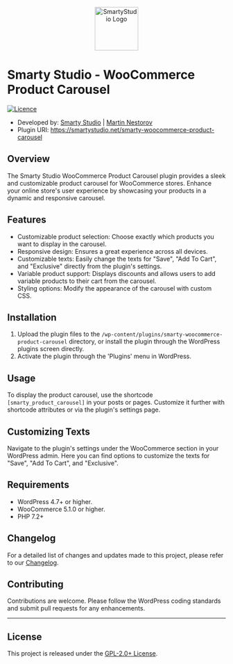 <p align="center"><a href="https://smartystudio.net" target="_blank"><img src="https://smartystudio.net/wp-content/uploads/2023/06/smarty-green-logo-small.png" width="100" alt="SmartyStudio Logo"></a></p>

# Smarty Studio - WooCommerce Product Carousel

[![Licence](https://img.shields.io/badge/LICENSE-GPL2.0+-blue)](./LICENSE)

- Developed by: [Smarty Studio](https://smartystudio.net) | [Martin Nestorov](https://github.com/mnestorov)
- Plugin URI: https://smartystudio.net/smarty-woocommerce-product-carousel

## Overview

The Smarty Studio WooCommerce Product Carousel plugin provides a sleek and customizable product carousel for WooCommerce stores. Enhance your online store's user experience by showcasing your products in a dynamic and responsive carousel.

## Features

- Customizable product selection: Choose exactly which products you want to display in the carousel.
- Responsive design: Ensures a great experience across all devices.
- Customizable texts: Easily change the texts for "Save", "Add To Cart", and "Exclusive" directly from the plugin's settings.
- Variable product support: Displays discounts and allows users to add variable products to their cart from the carousel.
- Styling options: Modify the appearance of the carousel with custom CSS.

## Installation

1. Upload the plugin files to the `/wp-content/plugins/smarty-woocommerce-product-carousel` directory, or install the plugin through the WordPress plugins screen directly.
2. Activate the plugin through the 'Plugins' menu in WordPress.

## Usage

To display the product carousel, use the shortcode `[smarty_product_carousel]` in your posts or pages. Customize it further with shortcode attributes or via the plugin's settings page.

## Customizing Texts

Navigate to the plugin's settings under the WooCommerce section in your WordPress admin. Here you can find options to customize the texts for "Save", "Add To Cart", and "Exclusive".

## Requirements

- WordPress 4.7+ or higher.
- WooCommerce 5.1.0 or higher.
- PHP 7.2+

## Changelog

For a detailed list of changes and updates made to this project, please refer to our [Changelog](./CHANGELOG.md).

## Contributing

Contributions are welcome. Please follow the WordPress coding standards and submit pull requests for any enhancements.

---

## License

This project is released under the [GPL-2.0+ License](http://www.gnu.org/licenses/gpl-2.0.txt).
